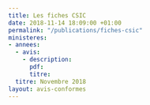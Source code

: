 ```yaml
---
title: Les fiches CSIC
date: 2018-11-14 18:09:00 +01:00
permalink: "/publications/fiches-csic"
ministeres:
- annees:
  - avis:
    - description: 
      pdf: 
      titre: 
  titre: Novembre 2018
layout: avis-conformes
---
```


